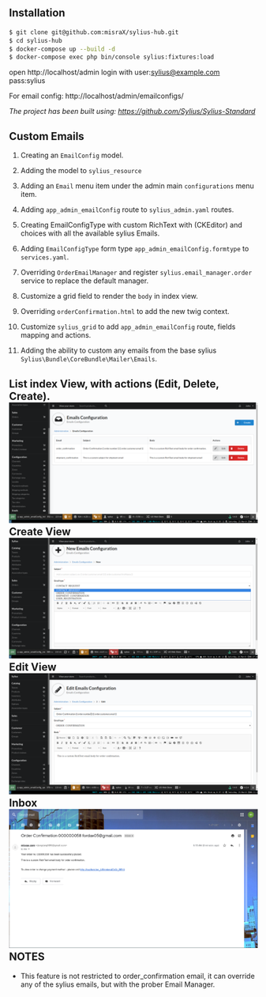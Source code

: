 Installation
------------

```bash
$ git clone git@github.com:misraX/sylius-hub.git
$ cd sylius-hub
$ docker-compose up --build -d
$ docker-compose exec php bin/console sylius:fixtures:load

```
open http://localhost/admin login with user:sylius@example.com pass:sylius

For email config: http://localhost/admin/emailconfigs/

*The project has been built using: https://github.com/Sylius/Sylius-Standard*

Custom Emails
------------

1. Creating an `EmailConfig` model.

2. Adding the model to `sylius_resource`

3. Adding an `Email` menu item under the admin main `configurations` menu item.

4. Adding `app_admin_emailConfig` route to `sylius_admin.yaml` routes.

5. Creating EmailConfigType with custom RichText with (CKEditor) and choices with all the available sylius Emails.

6. Adding `EmailConfigType` form type `app_admin_emailConfig.formtype` to `services.yaml`.

7. Overriding  `OrderEmailManager` and register `sylius.email_manager.order` service to replace the default manager.

8. Customize a grid field to render the `body` in index view.

8. Overriding `orderConfirmation.html` to add the new twig context.

9. Customize `sylius_grid` to add `app_admin_emailConfig` route, fields mapping and actions.

10. Adding the ability to custom any emails from the base sylius `Sylius\Bundle\CoreBundle\Mailer\Emails`. 

List index View, with actions (Edit, Delete, Create).
![ListView](https://raw.githubusercontent.com/misraX/sylius-hub/master/screenshots/admin-index-listView.png)
Create View
![createView](https://raw.githubusercontent.com/misraX/sylius-hub/master/screenshots/admin-create-createView.png)
Edit View
![updateView](https://raw.githubusercontent.com/misraX/sylius-hub/master/screenshots/admin-edit-editView.png)
Inbox
![iboxView](https://raw.githubusercontent.com/misraX/sylius-hub/master/screenshots/inbox-email.png)
NOTES
-----

- This feature is not restricted to order_confirmation email, it can override any of the sylius emails,
but with the prober Email Manager.
